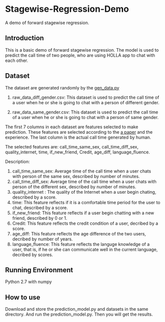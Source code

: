# Stagewise-Regression-Demo
A demo of forward stagewise regression.

Introduction
---
This is a basic demo of forward stagewise regression. The model is used to predict the call time of two people, who are using HOLLA app to chat with each other.

Dataset
---
The dataset are generated randomly by the [gen_data.py](https://github.com/Suyi32/Stagewise-Regression-Demo/blob/master/Data%20Generation/gen_data.py)

1. raw_data_diff_gender.csv: This dataset is used to predict the call time of a user when he or she is going to chat with a person of different gender.

2. raw_data_same_gender.csv: This dataset is used to predict the call time of a user when he or she is going to chat with a person of same gender.

The first 7 columns in each dataset are features selected to make prediction. These features are selected according to the [a paper](https://github.com/Suyi32/Stagewise-Regression-Demo/blob/master/Reference%20Paper/duration.pdf) and the experience. The last column is the actual call time generated by human.

The selected features are: call_time_same_sex, call_time_diff_sex, quality_internet, time, if_new_friend, Credit, age_diff, language_fluence.

Description:
1. call_time_same_sex: Average time of the call time when a user chats with person of the same sex, described by number of minutes.
2. call_time_diff_sex: Average time of the call time when a user chats with person of the different sex, described by number of minutes.
3. quality_internet  : The quality of the Internet when a user begin chating, described by a score.
4. time: This feature reflects if it is a comfortable time period for the user to chat, described by a score.
5. if_new_friend: This feature reflects if a user begin chatting with a new friend, described by 0 or 1.
6. Credit: This feature reflects the credit condition of a user, decribed by a score.
7. age_diff: This feature reflects the age difference of the two users, decribed by number of years.
8. language_fluence: This feature reflects the languge knowledge of a user, that is, if he or she can communicate well in the current language, decribed by scores.

Running Environment
---
Python 2.7 with numpy 

How to use
---
Download and store the prediction_model.py and datasets in the same directory. And run the prediction_model.py. Then you will get the results.



